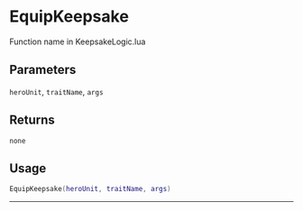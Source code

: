 # EquipKeepsake
Function name in KeepsakeLogic.lua
## Parameters
`heroUnit`, `traitName`, `args`
## Returns
`none`
## Usage
```lua
EquipKeepsake(heroUnit, traitName, args)
```
---
